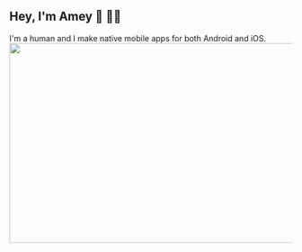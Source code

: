 ## Hey, I'm Amey :wave:  :man_technologist:

I'm a human and I make native mobile apps for both Android and iOS. <image src = "meme.jpg" width= "600" height= "355.5">
